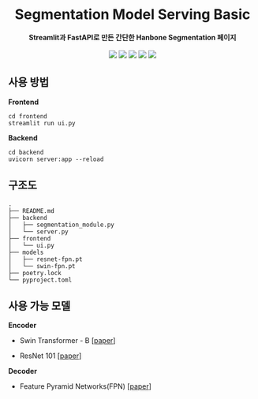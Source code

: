 <div align=center>
    <h1>Segmentation Model Serving Basic</h1>
    <strong>Streamlit과 FastAPI로 만든 간단한 Hanbone Segmentation 페이지</strong>
    <br>
    <br>
    <img src="https://img.shields.io/badge/Python-3776AB?style=flat-square&logo=Python&logoColor=white">
    <img src="https://img.shields.io/badge/PyTorch-EE4C2C?style=flat-square&logo=PyTorch&logoColor=white">
    <img src="https://img.shields.io/badge/FastAPI-009688?style=flat-square&logo=FastAPI&logoColor=white">
    <img src="https://img.shields.io/badge/streamlit-FF4B4B?style=flat-square&logo=streamlit&logoColor=white">
    <img src="https://img.shields.io/badge/poetry-60A5FA?style=flat-square&logo=poetry&logoColor=white">
</div>

## 사용 방법

**Frontend**

    cd frontend
    streamlit run ui.py

**Backend**
    
    cd backend
    uvicorn server:app --reload


## 구조도
    .
    ├── README.md
    ├── backend
    │   ├── segmentation_module.py
    │   └── server.py
    ├── frontend
    │   └── ui.py
    ├── models
    │   ├── resnet-fpn.pt
    │   └── swin-fpn.pt
    ├── poetry.lock
    └── pyproject.toml

## 사용 가능 모델
**Encoder**

* Swin Transformer - B [[paper](https://openaccess.thecvf.com/content/ICCV2021/papers/Liu_Swin_Transformer_Hierarchical_Vision_Transformer_Using_Shifted_Windows_ICCV_2021_paper.pdf)]

* ResNet 101 [[paper](https://www.cv-foundation.org/openaccess/content_cvpr_2016/papers/He_Deep_Residual_Learning_CVPR_2016_paper.pdf)]

**Decoder**

* Feature Pyramid Networks(FPN) [[paper](https://openaccess.thecvf.com/content_cvpr_2017/papers/Lin_Feature_Pyramid_Networks_CVPR_2017_paper.pdf)]